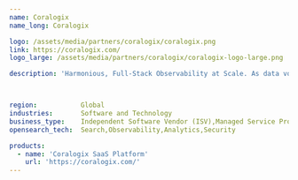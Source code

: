 ```yaml
---
name: Coralogix
name_long: Coralogix

logo: /assets/media/partners/coralogix/coralogix.png
link: https://coralogix.com/
logo_large: /assets/media/partners/coralogix/coralogix-logo-large.png

description: 'Harmonious, Full-Stack Observability at Scale. As data volumes continue to grow, traditional monitoring approaches can no longer ensure observability for modern systems. Coralogix uses a unique data streaming analytics pipeline – called <a href="https://coralogix.com/how-it-works/" target="_blnk">Streama©</a> – to analyze all observability data in real-time and provide long-term trend analysis without indexing.'



region:           Global
industries:       Software and Technology
business_type:    Independent Software Vendor (ISV),Managed Service Provider (MSP)
opensearch_tech:  Search,Observability,Analytics,Security

products:
  - name: 'Coralogix SaaS Platform'
    url: 'https://coralogix.com/'
---
```

